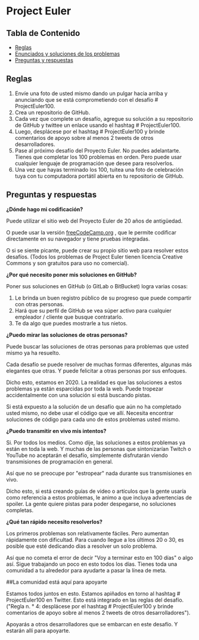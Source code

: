 # Project Euler

## Tabla de Contenido

* [Reglas](#reglas)
* [Enunciados y soluciones de los problemas](https://github.com/Josej2r/Project_Euler/blob/master/Soluciones.md)
* [Preguntas y respuestas](#FAQ)

<a name="reglas"></a> 
## Reglas

1. Envíe una foto de usted mismo dando un pulgar hacia arriba y anunciando que se está comprometiendo con el desafío # ProjectEuler100.
2. Crea un repositorio de GitHub.
3. Cada vez que complete un desafío, agregue su solución a su repositorio de GitHub y twittee un enlace usando el hashtag # ProjectEuler100.
4. Luego, desplácese por el hashtag # ProjectEuler100 y brinde comentarios de apoyo sobre al menos 2 tweets de otros desarrolladores.
5. Pase al próximo desafío del Proyecto Euler. No puedes adelantarte. Tienes que completar los 100 problemas en orden. Pero puede usar cualquier lenguaje de programación que desee para resolverlos.
6. Una vez que hayas terminado los 100, tuitea una foto de celebración tuya con tu computadora portátil abierta en tu repositorio de GitHub.

<a name="FAQ"></a> 
## Preguntas y respuestas

__¿Dónde hago mi codificación?__

Puede utilizar el sitio web del Proyecto Euler de 20 años de antigüedad.

O puede usar la versión [freeCodeCamp.org](https://www.freecodecamp.org/learn/coding-interview-prep/project-euler/) , que le permite codificar directamente en su navegador y tiene pruebas integradas.

O si se siente picante, puede crear su propio sitio web para resolver estos desafíos. (Todos los problemas de Project Euler tienen licencia Creative Commons y son gratuitos para uso no comercial).

__¿Por qué necesito poner mis soluciones en GitHub?__

Poner sus soluciones en GitHub (o GitLab o BitBucket) logra varias cosas:

1. Le brinda un buen registro público de su progreso que puede compartir con otras personas.
2. Hará que su perfil de GitHub se vea súper activo para cualquier empleador / cliente que busque contratarlo.
3. Te da algo que puedes mostrarle a tus nietos.

__¿Puedo mirar las soluciones de otras personas?__

Puede buscar las soluciones de otras personas para problemas que usted mismo ya ha resuelto.

Cada desafío se puede resolver de muchas formas diferentes, algunas más elegantes que otras. Y puede felicitar a otras personas por sus enfoques.

Dicho esto, estamos en 2020. La realidad es que las soluciones a estos problemas ya están esparcidas por toda la web. Puede tropezar accidentalmente con una solución si está buscando pistas.

Si está expuesto a la solución de un desafío que aún no ha completado usted mismo, no debe usar el código que ve allí. Necesita encontrar soluciones de código para cada uno de estos problemas usted mismo.

__¿Puedo transmitir en vivo mis intentos?__

Si. Por todos los medios. Como dije, las soluciones a estos problemas ya están en toda la web. Y muchas de las personas que sintonizarían Twitch o YouTube no aceptarán el desafío, simplemente disfrutarán viendo transmisiones de programación en general.

Así que no se preocupe por "estropear" nada durante sus transmisiones en vivo.

Dicho esto, si está creando guías de video o artículos que la gente usaría como referencia a estos problemas, le animo a que incluya advertencias de spoiler. La gente quiere pistas para poder despegarse, no soluciones completas.

__¿Qué tan rápido necesito resolverlos?__

Los primeros problemas son relativamente fáciles. Pero aumentan rápidamente con dificultad. Para cuando llegue a los últimos 20 o 30, es posible que esté dedicando días a resolver un solo problema.

Así que no cometa el error de decir "Voy a terminar esto en 100 días" o algo así. Sigue trabajando un poco en esto todos los días. Tienes toda una comunidad a tu alrededor para ayudarte a pasar la línea de meta.

##La comunidad está aquí para apoyarte

Estamos todos juntos en esto. Estamos apiñados en torno al hashtag # ProjectEuler100 en Twitter. Esto está integrado en las reglas del desafío. ("Regla n. ° 4: desplácese por el hashtag # ProjectEuler100 y brinde comentarios de apoyo sobre al menos 2 tweets de otros desarrolladores").

Apoyarás a otros desarrolladores que se embarcan en este desafío. Y estarán allí para apoyarte.
